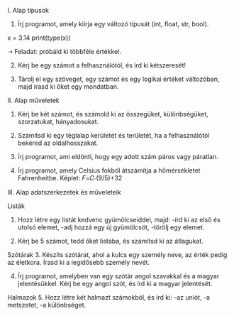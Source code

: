 I. Alap típusok

1. Írj programot, amely kiírja egy változó típusát (int, float, str, bool).

x = 3.14
print(type(x))

➝ Feladat: próbáld ki többféle értékkel.

2. Kérj be egy számot a felhasználótól, és írd ki kétszeresét!

3. Tárolj el egy szöveget, egy számot és egy logikai értéket változóban, majd írasd ki őket egy mondatban.

II. Alap műveletek

1. Kérj be két számot, és számold ki az összegüket, különbségüket, szorzatukat, hányadosukat.

2. Számítsd ki egy téglalap kerületét és területét, ha a felhasználótól bekéred az oldalhosszakat.

3. Írj programot, ami eldönti, hogy egy adott szám páros vagy páratlan.

4. Írj programot, amely Celsius fokból átszámítja a hőmérsékletet Fahrenheitbe. Képlet: 𝐹=𝐶⋅(9/5)+32

III. Alap adatszerkezetek és műveleteik

Listák
1. Hozz létre egy listát kedvenc gyümölcseiddel, majd:
    -írd ki az első és utolsó elemet,
    -adj hozzá egy új gyümölcsöt,
    -törölj egy elemet.

2. Kérj be 5 számot, tedd őket listába, és számítsd ki az átlagukat.

Szótárak
3. Készíts szótárat, ahol a kulcs egy személy neve, az érték pedig az életkora. Írasd ki a legidősebb személy nevét.

4. Írj programot, amelyben van egy szótár angol szavakkal és a magyar jelentésükkel. Kérj be egy angol szót, és írd ki a magyar jelentését.

Halmazok
5. Hozz létre két halmazt számokból, és írd ki:
    -az uniót,
    -a metszetet,
    -a különbséget.